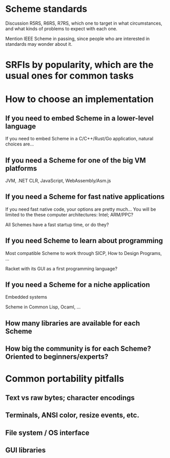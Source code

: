 # Scheme standards

Discussion R5RS, R6RS, R7RS, which one to target in what circumstances, and what kinds of problems to expect with each one.

Mention IEEE Scheme in passing, since people who are interested in standards may wonder about it.

# SRFIs by popularity, which are the usual ones for common tasks

# How to choose an implementation

## If you need to embed Scheme in a lower-level language

If you need to embed Scheme in a C/C++/Rust/Go application, natural choices are...

## If you need a Scheme for one of the big VM platforms

JVM, .NET CLR, JavaScript, WebAssembly/Asm.js

## If you need a Scheme for fast native applications

If you need fast native code, your options are pretty much... You will be limited to the these computer architectures: Intel; ARM/PPC?

All Schemes have a fast startup time, or do they?

## If you need Scheme to learn about programming

Most compatible Scheme to work through SICP, How to Design Programs, ...

Racket with its GUI as a first programming language?

## If you need a Scheme for a niche application

Embedded systems

Scheme in Common Lisp, Ocaml, ...

## How many libraries are available for each Scheme

## How big the community is for each Scheme? Oriented to beginners/experts?

# Common portability pitfalls

## Text vs raw bytes; character encodings

## Terminals, ANSI color, resize events, etc.

## File system / OS interface

## GUI libraries